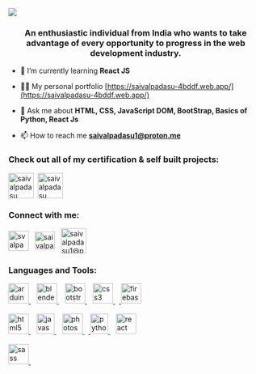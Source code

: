 <a href="https://www.linkpicture.com/view.php?img=LPic63aafcc208e88937031948"><img src="https://www.linkpicture.com/q/Github-Cover.png" type="image"></a>
<h3 align="center">An enthusiastic individual from India who wants to take advantage of every opportunity to progress in the web development industry.</h3>

- 🌱 I’m currently learning **React JS**

- 👨‍💻 My personal portfolio [https://saivalpadasu-4bddf.web.app/](https://saivalpadasu-4bddf.web.app/)

- 💬 Ask me about **HTML, CSS, JavaScript DOM, BootStrap, Basics of Python, React Js**

- 📫 How to reach me **saivalpadasu1@proton.me**

<h3 align="left">Check out all of my certification & self built projects:</h3>
<p align="left">
  <a href="https://codepen.io/saivalpadasu" target="blank"><img align="center" src="https://www.svgrepo.com/show/330189/codepen.svg" alt="saivalpadasu" height="50" width="50" /></a>&nbsp
  <a href="https://github.com/saivalpadasu" target="blank"><img align="center" src="https://upload.wikimedia.org/wikipedia/commons/9/91/Octicons-mark-github.svg" alt="saivalpadasu" height="50" width="50" /></a>
</p>

<h3 align="left">Connect with me:</h3>
<p align="left">
<a href="https://linkedin.com/in/svalpadasu1" target="blank"><img align="center" src="https://cdn-icons-png.flaticon.com/512/174/174857.png" alt="svalpadasu1" height="40" width="40" /></a>&nbsp&nbsp
  <a href="mailto: saivalpadasu@gmail.com" target="blank"><img align="center" src="https://upload.wikimedia.org/wikipedia/commons/thumb/7/7e/Gmail_icon_%282020%29.svg/512px-Gmail_icon_%282020%29.svg.png" alt="saivalpadasu@gmail.com" height="35" width="40" /></a>&nbsp&nbsp
  <a href="mailto: saivalpadasu1@proton.me" target="blank"><img align="center" src="https://icons.iconarchive.com/icons/papirus-team/papirus-apps/512/protonmail-desktop-icon.png" alt="saivalpadasu1@proton.me" height="50" width="50" /></a>
</p>

<h3 align="left">Languages and Tools:</h3>
<p align="left"> <a href="https://www.arduino.cc/" target="_blank" rel="noreferrer"> <img src="https://cdn.worldvectorlogo.com/logos/arduino-1.svg" alt="arduino" width="40" height="40"/> </a>&nbsp&nbsp <a href="https://www.blender.org/" target="_blank" rel="noreferrer"> <img src="https://download.blender.org/branding/community/blender_community_badge_white.svg" alt="blender" width="40" height="40"/> </a>&nbsp&nbsp <a href="https://getbootstrap.com" target="_blank" rel="noreferrer"> <img src="https://cdn-icons-png.flaticon.com/512/5968/5968672.png" alt="bootstrap" width="40" height="40"/> </a>&nbsp&nbsp <a href="https://www.w3schools.com/css/" target="_blank" rel="noreferrer"> <img src="https://cdn2.iconfinder.com/data/icons/social-icon-3/512/social_style_3_css3-512.png" alt="css3" width="40" height="40"/> </a>&nbsp&nbsp<a href="https://firebase.google.com/" target="_blank" rel="noreferrer"> <img src="https://www.vectorlogo.zone/logos/firebase/firebase-icon.svg" alt="firebase" width="40" height="40"/> </a> <br><br><a href="https://www.w3.org/html/" target="_blank" rel="noreferrer"> <img src="https://cdn0.iconfinder.com/data/icons/social-network-9/50/22-512.png" alt="html5" width="40" height="40"/> </a>&nbsp&nbsp <a href="https://developer.mozilla.org/en-US/docs/Web/JavaScript" target="_blank" rel="noreferrer"> <img src="https://upload.wikimedia.org/wikipedia/commons/thumb/7/74/Font_Awesome_5_brands_js-square.svg/1200px-Font_Awesome_5_brands_js-square.svg.png" alt="javascript" width="35" height="40"/> </a>&nbsp&nbsp <a href="https://www.photoshop.com/en" target="_blank" rel="noreferrer"> <img src="https://upload.wikimedia.org/wikipedia/commons/thumb/a/af/Adobe_Photoshop_CC_icon.svg/1051px-Adobe_Photoshop_CC_icon.svg.png" alt="photoshop" width="40" height="40"/> </a> &nbsp&nbsp<a href="https://www.python.org" target="_blank" rel="noreferrer"> <img src="https://upload.wikimedia.org/wikipedia/commons/thumb/c/c3/Python-logo-notext.svg/1200px-Python-logo-notext.svg.png" alt="python" width="35" height="40"/> </a>&nbsp&nbsp <a href="https://reactjs.org/" target="_blank" rel="noreferrer"> <img src="https://upload.wikimedia.org/wikipedia/commons/thumb/a/a7/React-icon.svg/1150px-React-icon.svg.png" alt="react" width="40" height="40"/> </a><br><br> <a href="https://sass-lang.com" target="_blank" rel="noreferrer"> <img src="https://cdn-icons-png.flaticon.com/512/5968/5968550.png" alt="sass" width="40" height="40"/> </a>&nbsp&nbsp </p>

